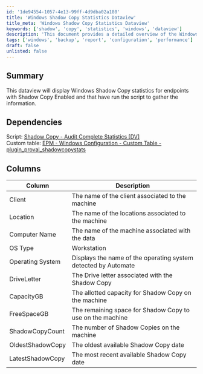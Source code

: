 ```yaml
---
id: '1de94554-1057-4e13-99ff-4d9dba02a180'
title: 'Windows Shadow Copy Statistics Dataview'
title_meta: 'Windows Shadow Copy Statistics Dataview'
keywords: ['shadow', 'copy', 'statistics', 'windows', 'dataview']
description: 'This document provides a detailed overview of the Windows Shadow Copy statistics dataview for endpoints with Shadow Copy enabled. It includes information on dependencies, columns, and descriptions of each data point collected from the machines.'
tags: ['windows', 'backup', 'report', 'configuration', 'performance']
draft: false
unlisted: false
---
```

## Summary

This dataview will display Windows Shadow Copy statistics for endpoints with Shadow Copy Enabled and that have run the script to gather the information.

## Dependencies

Script: [Shadow Copy - Audit Complete Statistics [DV]](https://proval.itglue.com/DOC-5078775-7751337)  
Custom table: [EPM - Windows Configuration - Custom Table - plugin_proval_shadowcopystats](https://proval.itglue.com/DOC-5078775-8157668)  

## Columns

| Column             | Description                                                        |
|--------------------|--------------------------------------------------------------------|
| Client             | The name of the client associated to the machine                   |
| Location           | The name of the locations associated to the machine                |
| Computer Name      | The name of the machine associated with the data                   |
| OS Type            | Workstation|Server - Indicates the Operating System type               |
| Operating System    | Displays the name of the operating system detected by Automate     |
| DriveLetter        | The Drive letter associated with the Shadow Copy                   |
| CapacityGB        | The allotted capacity for Shadow Copy on the machine                |
| FreeSpaceGB       | The remaining space for Shadow Copy to use on the machine          |
| ShadowCopyCount    | The number of Shadow Copies on the machine                          |
| OldestShadowCopy   | The oldest available Shadow Copy date                               |
| LatestShadowCopy   | The most recent available Shadow Copy date                          |







